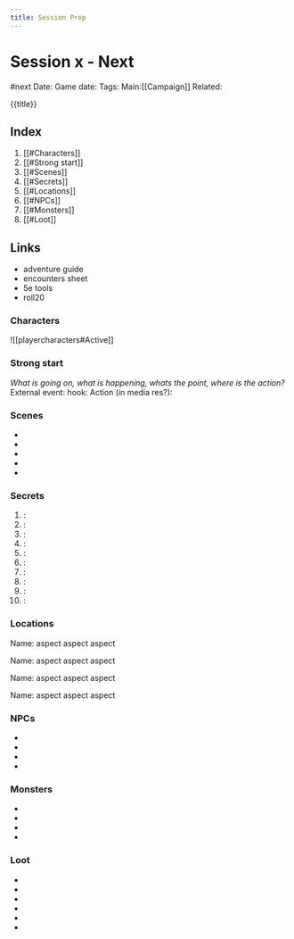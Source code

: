 ---title: Session Prep---
# Session x - Next 
#next 
Date:
Game date:
Tags:
Main:[[Campaign]] Related:

{{title}}

## Index
1. [[#Characters]]
2. [[#Strong start]]
3. [[#Scenes]]
4. [[#Secrets]]
5. [[#Locations]]
6. [[#NPCs]]
7. [[#Monsters]]
8. [[#Loot]]

## Links
- adventure guide
- encounters sheet
- 5e tools
- roll20

### Characters
![[playercharacters#Active]]
### Strong start
*What is going on, what is happening, whats the point, where is the action?*
External event:
hook:
Action (in media res?):

### Scenes
* 
* 
* 
*  
*  

### Secrets
1. : 
2. :
3. :
4. :
5. :
6. :
7. :
8. :
9. :
10. :

### Locations
Name:
aspect
aspect
aspect

Name:
aspect
aspect
aspect

Name:
aspect
aspect
aspect

Name:
aspect
aspect
aspect

### NPCs
* 
* 
* 
* 

### Monsters
* 
* 
* 
* 

### Loot
* 
* 
* 
* 
* 
* 
